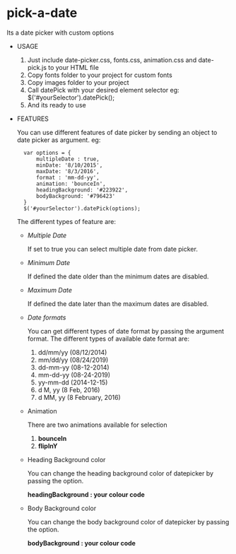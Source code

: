 # pick-a-date
Its a date picker with custom options

- USAGE

	1. Just include date-picker.css, fonts.css, animation.css and date-pick.js to your HTML file
	2. Copy fonts folder to your project for custom fonts
	3. Copy images folder to your project
	4. Call datePick with your desired element selector
		eg: $('#yourSelector').datePick();
	5. And its ready to use

- FEATURES

	You can use different features of date picker by sending an object to date picker as argument. eg:

	 	var options = {
			multipleDate : true,
			minDate: '8/10/2015',
			maxDate: '8/3/2016',
			format : 'mm-dd-yy',
			animation: 'bounceIn',
			headingBackground: '#223922',
			bodyBackground: '#796423'
		}
		$('#yourSelector').datePick(options);

	The different types of feature are:

	- *Multiple Date*  
	
		If set to true you can select multiple date from date picker.

	- *Minimum Date* 
	
		If defined the date older than the minimum dates are disabled.

	- *Maximum Date* 
	
		If defined the date later than the maximum dates are disabled.

	- *Date formats*
	
		You can get different types of date format by passing the argument format. 
		The different types of available date format are:

		1. dd/mm/yy (08/12/2014) 
		2. mm/dd/yy (08/24/2019) 
		3. dd-mm-yy (08-12-2014) 
		4. mm-dd-yy (08-24-2019) 
		5. yy-mm-dd (2014-12-15)
		6. d M, yy  (8 Feb, 2016)
		7. d MM, yy (8 February, 2016)

	- Animation 
	
		There are two animations available for selection
		1. **bounceIn**
		2. **flipInY**

	- Heading Background color
	
		You can change the heading background color of datepicker by passing the option. 

		**headingBackground : your colour code**

	- Body Background color

		You can change the body background color of datepicker by passing the option. 

		**bodyBackground : your colour code**


